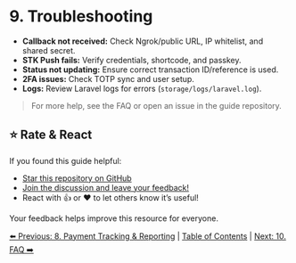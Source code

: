 # 9. Troubleshooting

- **Callback not received:** Check Ngrok/public URL, IP whitelist, and shared secret.
- **STK Push fails:** Verify credentials, shortcode, and passkey.
- **Status not updating:** Ensure correct transaction ID/reference is used.
- **2FA issues:** Check TOTP sync and user setup.
- **Logs:** Review Laravel logs for errors (`storage/logs/laravel.log`).

> For more help, see the FAQ or open an issue in the guide repository.

## ⭐ Rate & React

If you found this guide helpful:

- [Star this repository on GitHub](https://github.com/johnekiru/mpesa-laravel-guide)
- [Join the discussion and leave your feedback!](https://github.com/me12free/mpesa-laravel-guide/discussions)
- React with 👍 or ❤️ to let others know it’s useful!

Your feedback helps improve this resource for everyone.

[⬅️ Previous: 8. Payment Tracking & Reporting](./admin-reporting.md) | [Table of Contents](../README.md#table-of-contents) | [Next: 10. FAQ ➡️](./faq.md)
